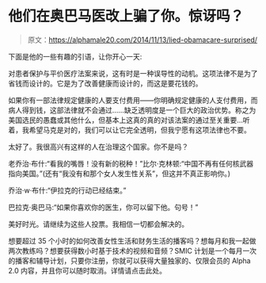 # 他们在奥巴马医改上骗了你。惊讶吗？

> 原文：<https://alphamale20.com/2014/11/13/lied-obamacare-surprised/>

下面是他的一些有趣的引语，让你开心一天:

对患者保护与平价医疗法案来说，这有时是一种误导性的动机。这项法律不是为了省钱而设计的。它是为了改善健康而设计的，而这是要花钱的。

如果你有一部法律规定健康的人要支付费用——你明确规定健康的人支付费用，而病人得到钱，这部法律就不会通过……缺乏透明度是一个巨大的政治优势。称之为美国选民的愚蠢或其他什么，但基本上这真的真的对该法案的通过至关重要…听着，我希望马克是对的，我们可以让它完全透明，但我宁愿有这项法律也不要。

太好了。我很高兴有这样的人在治理这个国家。你不是吗？

老乔治·布什:“看我的嘴唇！没有新的税种！”比尔·克林顿:“中国不再有任何核武器指向美国。”(还有“我没有和那个女人发生性关系”，但这并不真正影响你。)

乔治·w·布什:“伊拉克的行动已经结束。”

巴拉克·奥巴马:“如果你喜欢你的医生，你可以留下他。句号！”

美好时光。请继续为这些人投票。我相信一切都会解决的。

想要超过 35 个小时的如何改善女性生活和财务生活的播客吗？想每月和我一起做两次教练吗？想要获得数小时基于技术的视频和音频？SMIC 计划是一个每月一次的播客和辅导计划，只要你注册，你就可以获得大量独家的、仅限会员的 Alpha 2.0 内容，并且你可以随时取消。详情请点击此处。